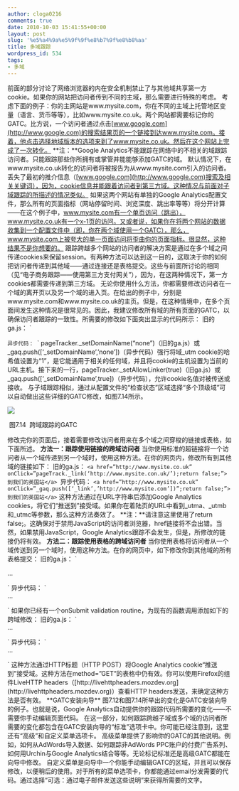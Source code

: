 ```yaml
---
author: cloga0216
comments: true
date: 2010-10-03 15:41:55+00:00
layout: post
slug: '%e5%a4%9a%e5%9f%9f%e8%b7%9f%e8%b8%aa'
title: 多域跟踪
wordpress_id: 534
tags:
- 多域
---
```


前面的部分讨论了网络浏览器的内在安全机制禁止了与其他域共享第一方cookie。如果你的网站把访问者传到不同的主域，那么需要进行特殊的考虑。
考虑下面的例子：你的主网站是www.mysite.com，你在不同的主域上托管地区变量（语言、货币等等），比如www.mysite.co.uk。两个网站都需要标记你的GATC。比方说，一个访问者通过点击[www.google.com](http://www.google.com)的搜索结果页的一个链接到达www.mysite.com。接着，他点击选择地域版本的选项来到了www.mysite.co.uk。然后在这个网站上完成了一次转化。
**注：**Google Analytics不能跟踪在网络中的不相关的域跟踪访问者。只能跟踪那些你所拥有或掌管并能能够添加GATC的域。
默认情况下，在www.mysite.co.uk转化的访问者将被报告为从www.mysite.com引入的访问者。丢失了最初的推介信息（[www.google.com](http://www.google.com)搜索及相关关键词），因为，cookie信息并能跟着访问者到第三方域。这种情况与前面对子域跟踪的所描述的情况类似。<!-- more -->
如果这两个网站有单独的Google Analytics配置文件，那么所有的页面指标（网站停留时间、浏览深度、跳出率等等）将分开计算——在这个例子中，www.mysite.com有一个单页访问（跳出），www.mysite.co.uk有一个x-1页的访问。又或者说，如果你在将两个网站的数据收集到一个配置文件中（即，你在两个域使用一个GATC），那么，www.mysite.com上被夸大的单一页面访问将歪曲你的页面指标。很显然，这种结果不是你想要的。
跟踪跨越多个网站的访问者的解决方案是通过在多个域之间传递cookies来保留session。有两种方法可以达到这一目的，这取决于你的如何把访问者传递到其他域——通过连接还是表格提交。这些与前面所讨论的相同（见“电子商务跟踪——使用第三方支付网关”），因为，在这两种情况下，第一方cookies都需要传递到第三方域。
无论你使用什么方法，你都需要修改访问者在一个域的离开页以及另一个域的进入页。在给出的例子中，分别是www.mysite.com和www.mysite.co.uk的主页。但是，在这种情境中，在多个页面间发生这种情况是很常见的。因此，我建议修改所有域的所有页面的GATC，以确保访问者跟踪的一致性。所需要的修改如下面突出显示的代码所示：
旧的ga.js：
`<script type=”text/javascript”>
var gaJsHost = ((“https: “ == document.location.protocol) ? “https://ssl.” : “http://www. “);
document.write(unescape(“%3Cscript src=’” + gaJsHost + “google-analytics.com/ga.js’ type=’text/javascript’%3E%3C/script%3E”));
</script>
<script type=”text/javascript”>
try {
var pageTracker = _gat._getTracker(“UA-12345-1”);
**pageTracker._setDomainName(“none”);
pageTracker._setAllowLinker(true);**
pageTracker._trackPageview();
} catch(err) {}</script>
`异步代码：
`<script type="text/javascript">
var _gaq = _gaq || [];
_gaq.push(['_setAccount', 'UA-12345-1']);
**_gaq.push([‘_setDomainName’,‘none’]);
_gaq.push([‘_setAllowLinker’,true]);
**_gaq.push(['_trackPageview']);
(function() {
var ga = document.createElement('script'); ga.type = 'text/javascript'; ga.async = true;
ga.src = ('https:' == document.location.protocol ? 'https://ssl' : 'http://www') +'.google-analytics.com/ga.js';
var s = document.getElementsByTagName('script')[0]; s.parentNode.insertBefore(ga, s);
})();
</script>`
pageTracker._setDomainName(“none”)（旧的ga.js）或_gaq.push([‘_setDomainName’,’none’])（异步代码）强行将域_utm cookie的哈希值设置为“1”，是它能通用于相关的任何域，并且将cookie的主机设置为当前的URL主机。接下来的一行，pageTracker._setAllowLinker(true)（旧ga.js）或_gaq.push([‘_setDomainName’,true])（异步代码），允许cookie名值对被传送或接收。
与子域跟踪相似，通过从配置文件的“检查状态”区域选择“多个顶级域”可以自动做出这些详细的GATC修改，如图7.14所示。


[![](http://www.cloga.info/wp-content/uploads/2010/10/7-14.bmp)](http://www.cloga.info/wp-content/uploads/2010/10/7-14.bmp)




 图7.14  跨域跟踪的GATC


修改完你的页面后，接着需要修改访问者用来在多个域之间穿梭的链接或表格，如下面所述。
**方法一：跟踪使用链接的跨域访问者**
当你使用标准的超链接将一个访问者从一个域传递到另一个域时，使用这种方法。在你的网页内，修改所有到其他域的链接如下：
旧的ga.js：
`<a href=”http://www.mysite.co.uk” onClick=”pageTrack._link(‘http://www.mysite.con.uk/’);return false;”>
到我们的英国站</a>
`异步代码：
`<a href=”http://www.mysite.co.uk” onClick=”_gaq.push([‘_link’,’http://www.mysite.com’])”;return false;”>
到我们的英国站</a>`
这种方法通过在URL字符串后添加Google Analytics cookies，将它们“推送到”接受域。如果你在着陆页的URL中看到_utma、_utmb和_utmc等参数，那么这种方法奏效了。
**注：**请注意这里使用了return false;。这确保对于禁用JavaScript的访问者浏览器，href链接将不会出错。当然，如果禁用JavaScript，Google Analytics跟踪不会发生，但是，所修改的链接仍将有效。
**方法二：跟踪使用表格的跨域访问者**
当你使用表格将访问者从一个域传送到另一个域时，使用这种方法。在你的网页中，如下修改你到其他域的所有表格提交：
旧的ga.js：
`<form method=”post” onSubmit=”pageTracker._linkByPost(this)”>
…
</form>`
异步代码：
`<form method=”post” onSubmit=”_gaq.push([‘_linkByPost’,this])”>
…
</form>`
如果你已经有一个onSubmit validation routine，为现有的函数调用添加如下的跨域修改：
旧的ga.js：
`<form method=”post” onSubmit=”validate_routine(this);pageTracker._linkByPost(this)”>
…
</form>`
异步代码：
`<form method=”post” onSubmit=”validate_routine(this);_gaq.push([‘_linkByPost’,this])”>
…
</form>`
这种方法通过HTTP标题（HTTP POST）将Google Analytics cookie“推送到”接受域。这种方法在method=”GET”的表格中仍有效。你可以使用Firefox的组件LiveHTTP headers（[http://livehttpheaders.mozdev.org](http://livehttpheaders.mozdev.org)）查看HTTP headers发送，来确定这种方法是否有效。
**GATC安装向导**
图7.12和图7.14所举出的变化是GATC安装向导的例子。也就是说，Google Analytics自动提供你的跟踪代码所需要的变化——不需要你手动编辑页面代码。
在这一部分，如何跟踪跨越子域或多个域的访问者所需要的变化都包含在GATC安装向导的“标准”选项卡中。你可能已经注意到，这里还有“高级”和自定义菜单选项卡。
高级菜单提供了影响你的GATC的其他说明。例如，如何从AdWords导入数据、如何跟踪非AdWords PPC账户的付费广告系列、如何用Urchin与Google Analytics结合等等。无论标记标准还是高级GATC都能在向导中修改。
自定义菜单是向导中一个你能手动编辑GATC的区域，并且可以保存修改，以便稍后的使用。对于所有的菜单选项卡，你都能通过email分发需要的代码。通过选择“可选：通过电子邮件发送这些说明”来获得所需要的文字。

